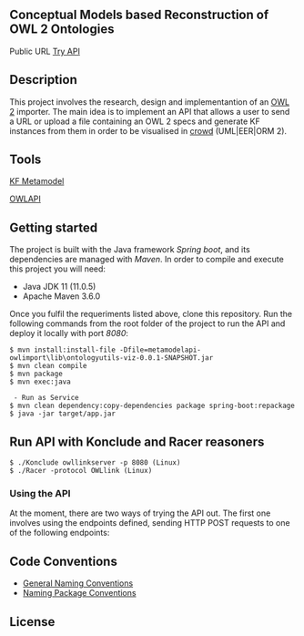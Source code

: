 ## Conceptual Models based Reconstruction of OWL 2 Ontologies

Public URL [Try API](http://crowd.fi.uncoma.edu.ar/crowd2-metamodel/metamodelapi-owlimport/src/web/index.html)

## Description
This project involves the research, design and implementantion of an [OWL 2](https://www.w3.org/TR/2012/REC-owl2-xml-serialization-20121211/) importer.
The main idea is to implement an API that allows a user to send a URL or upload a file containing an OWL 2 specs 
and generate KF instances from them in order to be visualised in [crowd](http://crowd.fi.uncoma.edu.ar) (UML|EER|ORM 2).

## Tools
[KF Metamodel](https://www.sciencedirect.com/science/article/abs/pii/S0169023X1500049X)

[OWLAPI](https://github.com/owlcs/owlapi)

## Getting started
The project is built with the Java framework *Spring boot*, and its dependencies are managed with *Maven*. In order to compile and execute this project you will need:
- Java JDK 11 (11.0.5)
- Apache Maven 3.6.0

Once you fulfil the requeriments listed above, clone this repository. Run the following commands from the root folder of the project to run the API and deploy it locally with port *8080*:
```
$ mvn install:install-file -Dfile=metamodelapi-owlimport\lib\ontologyutils-viz-0.0.1-SNAPSHOT.jar
$ mvn clean compile
$ mvn package
$ mvn exec:java

 - Run as Service
$ mvn clean dependency:copy-dependencies package spring-boot:repackage
$ java -jar target/app.jar 
```

## Run API with Konclude and Racer reasoners
```
$ ./Konclude owllinkserver -p 8080 (Linux)
$ ./Racer -protocol OWLlink (Linux)
```

### Using the API
At the moment, there are two ways of trying the API out. The first one involves using the endpoints defined, sending HTTP POST requests to one of the following endpoints:


## Code Conventions
- [General Naming Conventions](https://www.oracle.com/technetwork/java/codeconventions-135099.html)
- [Naming Package Conventions](https://docs.oracle.com/javase/tutorial/java/package/namingpkgs.html)

## License